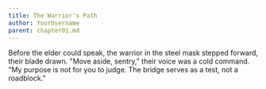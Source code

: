 ```yaml
---
title: The Warrior's Path
author: YourUsername
parent: chapter01.md
---
```

Before the elder could speak, the warrior in the steel mask stepped forward, their blade drawn. "Move aside, sentry," their voice was a cold command. "My purpose is not for you to judge. The bridge serves as a test, not a roadblock."
